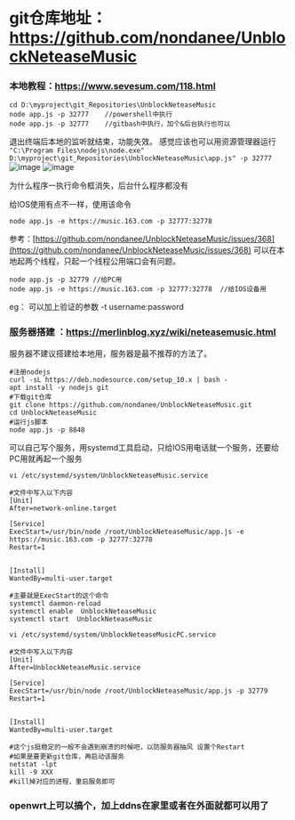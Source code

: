 # git仓库地址：https://github.com/nondanee/UnblockNeteaseMusic

### 本地教程：https://www.sevesum.com/118.html
```
cd D:\myproject\git_Repositories\UnblockNeteaseMusic
node app.js -p 32777 	//powershell中执行
node app.js -p 32777	//gitbash中执行，加个&后台执行也可以
```
退出终端后本地的监听就结束，功能失效。
感觉应该也可以用资源管理器运行
``` "C:\Program Files\nodejs\node.exe" D:\myproject\git_Repositories\UnblockNeteaseMusic\app.js" -p 32777 ```
![image](https://user-images.githubusercontent.com/18462281/113167190-0f92b080-9276-11eb-8dc2-90a89d8eb785.png)
![image](https://user-images.githubusercontent.com/18462281/113167244-1caf9f80-9276-11eb-8f2a-1f93c806ec7d.png)

为什么程序一执行命令框消失，后台什么程序都没有

给IOS使用有点不一样，使用该命令
```
node app.js -e https://music.163.com -p 32777:32778
```
参考：[https://github.com/nondanee/UnblockNeteaseMusic/issues/368](https://github.com/nondanee/UnblockNeteaseMusic/issues/368)
可以在本地起两个线程，只起一个线程公用端口会有问题。
```
node app.js -p 32779 //给PC用
node app.js -e https://music.163.com -p 32777:32778  //给IOS设备用
```

eg： 可以加上验证的参数  -t username:password

### 服务器搭建 ：https://merlinblog.xyz/wiki/neteasemusic.html
服务器不建议搭建给本地用，服务器是最不推荐的方法了。
```
#注册nodejs
curl -sL https://deb.nodesource.com/setup_10.x | bash -
apt install -y nodejs git 
#下载git仓库
git clone https://github.com/nondanee/UnblockNeteaseMusic.git
cd UnblockNeteaseMusic
#运行js脚本
node app.js -p 8848
```
可以自己写个服务，用systemd工具启动，只给IOS用电话就一个服务，还要给PC用就再起一个服务
```
vi /etc/systemd/system/UnblockNeteaseMusic.service

#文件中写入以下内容
[Unit]
After=network-online.target

[Service]
ExecStart=/usr/bin/node /root/UnblockNeteaseMusic/app.js -e https://music.163.com -p 32777:32778
Restart=1


[Install]
WantedBy=multi-user.target

#主要就是ExecStart的这个命令
systemctl daemon-reload
systemctl enable  UnblockNeteaseMusic
systemctl start  UnblockNeteaseMusic

vi /etc/systemd/system/UnblockNeteaseMusicPC.service

#文件中写入以下内容
[Unit]
After=UnblockNeteaseMusic.service

[Service]
ExecStart=/usr/bin/node /root/UnblockNeteaseMusic/app.js -p 32779
Restart=1


[Install]
WantedBy=multi-user.target

#这个js挺稳定的一般不会遇到崩溃的时候吧，以防服务器抽风 设置个Restart
#如果是要更新git仓库，再启动该服务
netstat -lpt
kill -9 XXX
#kill掉对应的进程，重启服务即可

```

### openwrt上可以搞个，加上ddns在家里或者在外面就都可以用了
